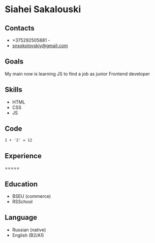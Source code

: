 # Siahei Sakalouski
## Contacts 
 * +375292505881 -
 * snsokolovskiy@gmail.com
## Goals 
 My main now is learning JS to find a job as junior Frontend developer
## Skills 
  * HTML
  * CSS
  * JS
## Code
```
1 + '2' = 12 
```
## Experience
=====
## Education
  * BSEU (commerce)
  * RSSchool
## Language
  * Russian (native)
  * English (B2/A1)
